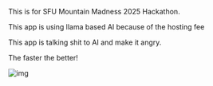This is for SFU Mountain Madness 2025 Hackathon.

This app is using llama based AI because of the hosting fee 

This app is talking shit to AI and make it angry.

The faster the better!



![img](https://github.com/user-attachments/assets/6386b039-1f3c-4d02-8a1d-5957872d336e)

